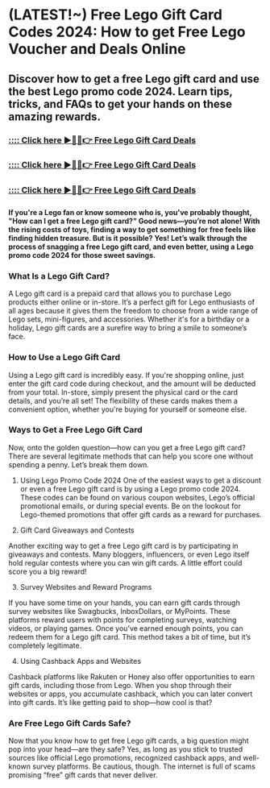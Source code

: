 # (LATEST!~) Free Lego Gift Card Codes 2024: How to get Free Lego Voucher and Deals Online

##  Discover how to get a free Lego gift card and use the best Lego promo code 2024. Learn tips, tricks, and FAQs to get your hands on these amazing rewards.

### [:::: Click here ►🔴✅👉 Free Lego Gift Card Deals](https://reach.link/gcdeals2024)

### [:::: Click here ►🔴✅👉 Free Lego Gift Card Deals](https://reach.link/gcdeals2024)

### [:::: Click here ►🔴✅👉 Free Lego Gift Card Deals](https://reach.link/gcdeals2024)

#### If you're a Lego fan or know someone who is, you've probably thought, "How can I get a free Lego gift card?" Good news—you’re not alone! With the rising costs of toys, finding a way to get something for free feels like finding hidden treasure. But is it possible? Yes! Let’s walk through the process of snagging a free Lego gift card, and even better, using a Lego promo code 2024 for those sweet savings.

### What Is a Lego Gift Card?

A Lego gift card is a prepaid card that allows you to purchase Lego products either online or in-store. It’s a perfect gift for Lego enthusiasts of all ages because it gives them the freedom to choose from a wide range of Lego sets, mini-figures, and accessories. Whether it's for a birthday or a holiday, Lego gift cards are a surefire way to bring a smile to someone’s face.

### How to Use a Lego Gift Card

Using a Lego gift card is incredibly easy. If you're shopping online, just enter the gift card code during checkout, and the amount will be deducted from your total. In-store, simply present the physical card or the card details, and you’re all set! The flexibility of these cards makes them a convenient option, whether you're buying for yourself or someone else.

### Ways to Get a Free Lego Gift Card

Now, onto the golden question—how can you get a free Lego gift card? There are several legitimate methods that can help you score one without spending a penny. Let’s break them down.

1. Using Lego Promo Code 2024
One of the easiest ways to get a discount or even a free Lego gift card is by using a Lego promo code 2024. These codes can be found on various coupon websites, Lego’s official promotional emails, or during special events. Be on the lookout for Lego-themed promotions that offer gift cards as a reward for purchases.

2. Gift Card Giveaways and Contests

Another exciting way to get a free Lego gift card is by participating in giveaways and contests. Many bloggers, influencers, or even Lego itself hold regular contests where you can win gift cards. A little effort could score you a big reward!

3. Survey Websites and Reward Programs

If you have some time on your hands, you can earn gift cards through survey websites like Swagbucks, InboxDollars, or MyPoints. These platforms reward users with points for completing surveys, watching videos, or playing games. Once you’ve earned enough points, you can redeem them for a Lego gift card. This method takes a bit of time, but it’s completely legitimate.

4. Using Cashback Apps and Websites

Cashback platforms like Rakuten or Honey also offer opportunities to earn gift cards, including those from Lego. When you shop through their websites or apps, you accumulate cashback, which you can later convert into gift cards. It’s like getting paid to shop—how cool is that?

### Are Free Lego Gift Cards Safe?

Now that you know how to get free Lego gift cards, a big question might pop into your head—are they safe? Yes, as long as you stick to trusted sources like official Lego promotions, recognized cashback apps, and well-known survey platforms. Be cautious, though. The internet is full of scams promising “free” gift cards that never deliver.
